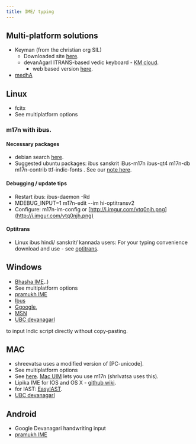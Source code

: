 ```yaml
---
title: IME/ typing
---
```


## Multi-platform solutions
- Keyman (from the christian org SIL)
  - Downloaded site [here](https://keyman.com/).
  - devanAgarI ITRANS-based vedic keyboard - [KM cloud](https://keyman.com/keyboards/itrans_devanagari_sanskrit_vedic).
    - web based version [here](https://sanskritdocuments.org/learning_tools/sanskritvedic.html).
- [medhA](https://github.com/lalitaalaalitah/medhA-keyboard_layout)

## Linux
- fcitx
- See multiplatform options

### m17n with ibus.

#### Necessary packages
- debian search [here](https://packages.debian.org/search?searchon=names&keywords=m17n).
- Suggested ubuntu packages: ibus sanskrit iBus-m17n ibus-qt4 m17n-db m17n-contrib ttf-indic-fonts . See our [note here](https://sites.google.com/site/sanskritcode/optitrans).

#### Debugging / update tips

- Restart ibus:  ibus-daemon -Rd
- MDEBUG_INPUT=1 m17n-edit --im hi-optitransv2
- Configure: m17n-im-config or [http://i.imgur.com/vtq0njh.png](http://i.imgur.com/vtq0njh.png)

#### Optitrans
- Linux ibus hindi/ sanskrit/ kannada users: For your typing convenience download and use - see [optitrans](optitrans.md).

## Windows

- [Bhasha IME](https://sites.google.com/site/bhashaime/)..)
- See multiplatform options
- [pramukh IME](https://www.pramukhime.com/)
- [Ibus](http://en.wikipedia.org/wiki/Intelligent_Input_Bus)
- [Ggoogle](http://www.google.com/ime/transliteration/), 
- [MSN](http://specials.msn.co.in/ilit/WebEmbed.aspx?language=Kannada)
- [UBC devanagarI](https://ubcsanskrit.ca/keyboards.html)
  
to input Indic script directly without copy-pasting.

## MAC

- shreevatsa uses a modified version of [PC-unicode].
- See multiplatform options
- See [here](http://www.hpnadig.net/blog/typing-kannada-mac-uim-and-m17n-mac-os-x).  [Mac UIM](http://code.google.com/p/macuim/) lets you use m17n (shrIvatsa uses this).
- Lipika IME for IOS and OS X - [github wiki](https://github.com/ratreya/lipika-ime).
- for IAST: [EasyIAST](https://shreevatsa.wordpress.com/2013/01/22/a-better-keyboard-layout-for-typing-iast-on-mac-os-x-based-on-easyunicode/).
- [UBC devanagarI](https://ubcsanskrit.ca/keyboards.html)

## Android
- Google Devanagari handwriting input
- [pramukh IME](https://www.pramukhime.com/)
